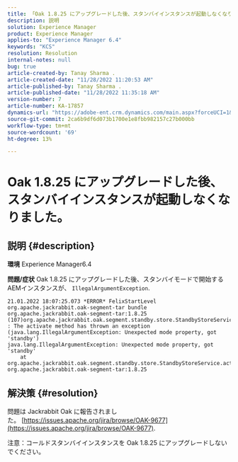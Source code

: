 ```yaml
---
title: 「Oak 1.8.25 にアップグレードした後、スタンバイインスタンスが起動しなくなりました」
description: 説明
solution: Experience Manager
product: Experience Manager
applies-to: "Experience Manager 6.4"
keywords: "KCS"
resolution: Resolution
internal-notes: null
bug: true
article-created-by: Tanay Sharma .
article-created-date: "11/28/2022 11:20:53 AM"
article-published-by: Tanay Sharma .
article-published-date: "11/28/2022 11:35:18 AM"
version-number: 7
article-number: KA-17857
dynamics-url: "https://adobe-ent.crm.dynamics.com/main.aspx?forceUCI=1&pagetype=entityrecord&etn=knowledgearticle&id=21e459b3-0e6f-ed11-9562-6045bd006239"
source-git-commit: 2ca6b9df6d073b1700e1e8fbb982157c27b000bb
workflow-type: tm+mt
source-wordcount: '69'
ht-degree: 13%

---
```


# Oak 1.8.25 にアップグレードした後、スタンバイインスタンスが起動しなくなりました。

## 説明 {#description}

<b>環境</b>
Experience Manager6.4


<b>問題/症状</b>
Oak 1.8.25 にアップグレードした後、スタンバイモードで開始するAEMインスタンスが、 `IllegalArgumentException`.


```
21.01.2022 18:07:25.073 *ERROR* FelixStartLevel org.apache.jackrabbit.oak-segment-tar bundle org.apache.jackrabbit.oak-segment-tar:1.8.25 (107)org.apache.jackrabbit.oak.segment.standby.store.StandbyStoreService(242) : The activate method has thrown an exception (java.lang.IllegalArgumentException: Unexpected mode property, got 'standby')
java.lang.IllegalArgumentException: Unexpected mode property, got 'standby'
    at org.apache.jackrabbit.oak.segment.standby.store.StandbyStoreService.activate(StandbyStoreService.java:157) org.apache.jackrabbit.oak-segment-tar:1.8.25
```





## 解決策 {#resolution}


問題は Jackrabbit Oak に報告されました。 [https://issues.apache.org/jira/browse/OAK-9677](https://issues.apache.org/jira/browse/OAK-9677).

注意：コールドスタンバイインスタンスを Oak 1.8.25 にアップグレードしないでください。


